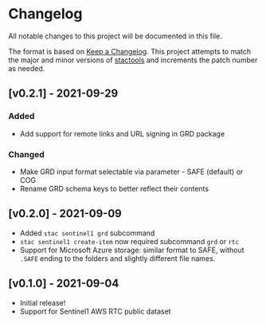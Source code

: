 # Changelog

All notable changes to this project will be documented in this file.

The format is based on [Keep a Changelog](https://keepachangelog.com/en/1.0.0/). This project attempts to match the major and minor versions of [stactools](https://github.com/stac-utils/stactools) and increments the patch number as needed.

## [v0.2.1] - 2021-09-29
### Added
- Add support for remote links and URL signing in GRD package
### Changed
- Make GRD input format selectable via parameter - SAFE (default) or COG
- Rename GRD schema keys to better reflect their contents

## [v0.2.0] - 2021-09-09

- Added `stac sentinel1 grd` subcommand
- `stac sentinel1 create-item` now required subcommand `grd` or `rtc`
- Support for Microsoft Azure storage: similar format to SAFE, without `.SAFE` ending to the folders and slightly different file names.

## [v0.1.0] - 2021-09-04

- Initial release!
- Support for Sentinel1 AWS RTC public dataset
